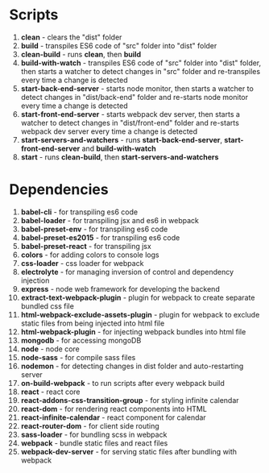 # Scripts
1. **clean** - clears the "dist" folder
1. **build** - transpiles ES6 code of "src" folder into "dist" folder
1. **clean-build** - runs **clean**, then **build**
1. **build-with-watch** - transpiles ES6 code of "src" folder into "dist" folder, then starts a watcher to detect changes in "src" folder and re-transpiles every time a change is detected
1. **start-back-end-server** - starts node monitor, then starts a watcher to detect changes in "dist/back-end" folder and re-starts node monitor every time a change is detected
1. **start-front-end-server** - starts webpack dev server, then starts a watcher to detect changes in "dist/front-end" folder and re-starts webpack dev server every time a change is detected
1. **start-servers-and-watchers** - runs **start-back-end-server**, **start-front-end-server** and **build-with-watch**
1. **start** - runs **clean-build**, then **start-servers-and-watchers**
# Dependencies
1. **babel-cli** - for transpiling es6 code
1. **babel-loader** - for transpiling jsx and es6 in webpack
1. **babel-preset-env** - for transpiling es6 code
1. **babel-preset-es2015** - for transpiling es6 code
1. **babel-preset-react** - for transpiling jsx
1. **colors** - for adding colors to console logs
1. **css-loader** - css loader for webpack
1. **electrolyte** - for managing inversion of control and dependency injection
1. **express** - node web framework for developing the backend
1. **extract-text-webpack-plugin** - plugin for webpack to create separate bundled css file
1. **html-webpack-exclude-assets-plugin** - plugin for webpack to exclude static files from being injected into html file
1. **html-webpack-plugin** - for injecting webpack bundles into html file
1. **mongodb** - for accessing mongoDB
1. **node** - node core
1. **node-sass** - for compile sass files
1. **nodemon** - for detecting changes in dist folder and auto-restarting server
1. **on-build-webpack** - to run scripts after every webpack build
1. **react** - react core
1. **react-addons-css-transition-group** - for styling infinite calendar
1. **react-dom** - for rendering react components into HTML
1. **react-infinite-calendar** - react component for calendar
1. **react-router-dom** - for client side routing
1. **sass-loader** - for bundling scss in webpack
1. **webpack** - bundle static files and react files
1. **webpack-dev-server** - for serving static files after bundling with webpack